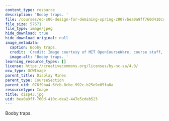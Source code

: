 ```yaml
---
content_type: resource
description: 'Booby traps. '
file: /courses/ec-s06-design-for-demining-spring-2007/bea0a9ff760d410cdea2447e5cdeb523_disp43.jpg
file_size: 57671
file_type: image/jpeg
hide_download: true
hide_download_original: null
image_metadata:
  caption: Booby traps.
  credit: 'Credit: Image courtesy of MIT OpenCourseWare, course staff, and students.'
  image-alt: 'Booby traps. '
learning_resource_types: []
license: https://creativecommons.org/licenses/by-nc-sa/4.0/
ocw_type: OCWImage
parent_title: Display Mines
parent_type: CourseSection
parent_uid: 076f9ba4-6fcb-8cbe-992c-b25e9e05fa8a
resourcetype: Image
title: disp43.jpg
uid: bea0a9ff-760d-410c-dea2-447e5cdeb523
---
```

Booby traps. 